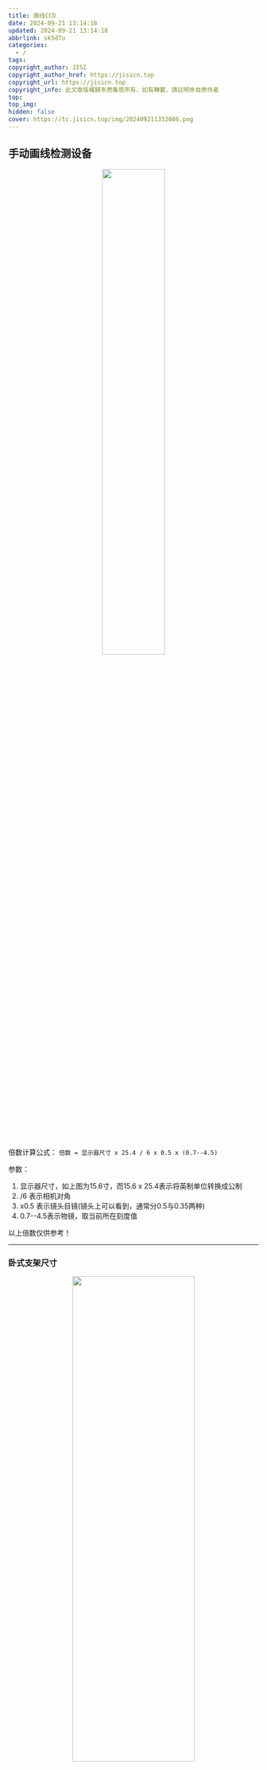 ```yaml
---
title: 画线CCD
date: 2024-09-21 13:14:18
updated: 2024-09-21 13:14:18
abbrlink: sk5d7u
categories:
  - /
tags: 
copyright_author: JISI
copyright_author_href: https://jisicn.top
copyright_url: https://jisicn.top
copyright_info: 此文章版權歸东莞集思所有，如有轉載，請註明來自原作者
top: 
top_img: 
hidden: false
cover: https://tc.jisicn.top/img/202409211332086.png
---
```


## 手动画线检测设备


<div align="center">
    <img src="https://tc.jisicn.top/img/立式手工.jpg" width="50%" height="50%"></img>
</div>


倍数计算公式：
`倍数 = 显示器尺寸 x 25.4 / 6 x 0.5 x (0.7--4.5)`

参数：
1. 显示器尺寸，如上图为15.6寸，而15.6 x 25.4表示将英制单位转换成公制
2. /6 表示相机对角
3. x0.5 表示镜头目镜(镜头上可以看到，通常分0.5与0.35两种)
4. 0.7--4.5表示物镜，取当前所在刻度值

以上倍数仅供参考！

---

### 卧式支架尺寸
<div align="center"><img src="https://tc.jisicn.top/img/202403271432768.jpg" width="70%" height="50%"></img></div>

### 立式支架尺寸
<div align="center"><img src="https://tc.jisicn.top/img/202403271432502.jpg" width="70%" height="50%"></img></div>


---

<div align="center"><img src="https://tc.jisicn.top/img/202405031228351.jpeg" width="100%" height="50%"></img></div>

---

<center><a href="https://www.jisicn.top" target="_blank">东莞集思光电科技有限公司</a></center>
<center><a href="https://www.jisicn.top" target="_blank">https://www.jisicn.top</a></center>
<center><a href="Https://www.dgjisi.eu.org" target="_blank">https://www.dgjisi.eu.org</a></center>

----

## 如何获取最新CCD程序
关注公众号，并发送`CCD`获取

<div align="center">
    <img src="https://tc.jisicn.top/img/202404251607047.png" width="40%" height="40%"></img>
</div>

------

<div align='center' ><font size='50'>END THANKS</font></div>
<div align='center'><font size='3'><b>联系人：周生  18029199900 「dgjisi@foxmail.com」</b></font></div>